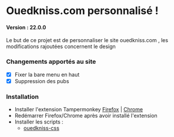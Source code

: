 # Ouedkniss.com personnalisé !
#### Version : 22.0.0
Le but de ce projet est de personnaliser le site ouedkniss.com , 
les modifications rajoutées concernent le design

### Changements apportés au site
- [x] Fixer la bare menu en haut
- [x] Suppression des pubs

### Installation
* Installer l'extension Tampermonkey [Firefox](https://addons.mozilla.org/en-US/firefox/addon/tampermonkey/) | 
[Chrome](https://chrome.google.com/webstore/detail/tampermonkey/dhdgffkkebhmkfjojejmpbldmpobfkfo)
* Redémarrer Firefox/Chrome après avoir installé l'extension
* Installer les scripts :
  * [ouedkniss-css](https://raw.githubusercontent.com/kzelda/ouedkniss-perso/master/ouedkniss.css.user.js)
  




